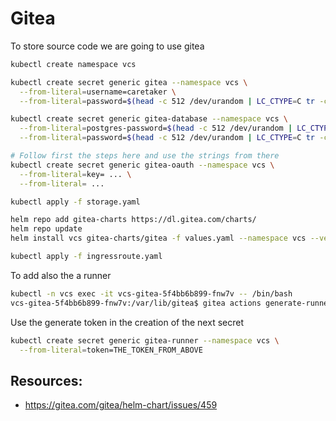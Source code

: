 # Gitea

To store source code we are going to use gitea

```bash
kubectl create namespace vcs

kubectl create secret generic gitea --namespace vcs \
  --from-literal=username=caretaker \
  --from-literal=password=$(head -c 512 /dev/urandom | LC_CTYPE=C tr -cd 'a-zA-Z0-9' | head -c 64) 

kubectl create secret generic gitea-database --namespace vcs \
  --from-literal=postgres-password=$(head -c 512 /dev/urandom | LC_CTYPE=C tr -cd 'a-zA-Z0-9' | head -c 64) \
  --from-literal=password=$(head -c 512 /dev/urandom | LC_CTYPE=C tr -cd 'a-zA-Z0-9' | head -c 64)

# Follow first the steps here and use the strings from there
kubectl create secret generic gitea-oauth --namespace vcs \
  --from-literal=key= ... \
  --from-literal= ...

kubectl apply -f storage.yaml

helm repo add gitea-charts https://dl.gitea.com/charts/
helm repo update
helm install vcs gitea-charts/gitea -f values.yaml --namespace vcs --version 11.0.0

kubectl apply -f ingressroute.yaml


```


To add also the a runner 


``` bash
kubectl -n vcs exec -it vcs-gitea-5f4bb6b899-fnw7v -- /bin/bash
vcs-gitea-5f4bb6b899-fnw7v:/var/lib/gitea$ gitea actions generate-runner-token
```


Use the generate token in the creation of the next secret

```bash
kubectl create secret generic gitea-runner --namespace vcs \
  --from-literal=token=THE_TOKEN_FROM_ABOVE
```


## Resources: 

* https://gitea.com/gitea/helm-chart/issues/459